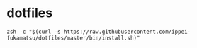 # dotfiles

```
zsh -c "$(curl -s https://raw.githubusercontent.com/ippei-fukamatsu/dotfiles/master/bin/install.sh)"
```
